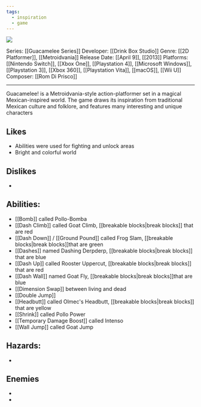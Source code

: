 ```yaml
---
tags:
  - inspiration
  - game
---
```

<img src="https://cdn2.steamgriddb.com/thumb/4248cd0c5a66d5d9f1976d87666537c0.jpg">

Series: [[Guacamelee Series]]
Developer: [[Drink Box Studio]]
Genre: [[2D Platformer]], [[Metroidvania]]
Release Date: [[April 9]], [[2013]]
Platforms: [[Nintendo Switch]], [[Xbox One]], [[Playstation 4]], [[Microsoft Windows]], [[Playstation 3]], [[Xbox 360]], [[Playstation Vita]], [[macOS]], [[Wii U]]
Composer: [[Rom Di Prisco]]

----

Guacamelee! is a Metroidvania-style action-platformer set in a magical Mexican-inspired world. The game draws its inspiration from traditional Mexican culture and folklore, and features many interesting and unique characters

## Likes
* Abilities were used for fighting and unlock areas
* Bright and colorful world


## Dislikes
* 

## Abilities:
* [[Bomb]] called Pollo-Bomba
* [[Dash Climb]] called Goat Climb, [[breakable blocks|break blocks]] that are red
* [[Dash Down]] / [[Ground Pound]] called Frog Slam, [[breakable blocks|break blocks]]that are green
* [[Dashes]] named Dashing Derpderp, [[breakable blocks|break blocks]] that are blue
* [[Dash Up]] called Rooster Uppercut, [[breakable blocks|break blocks]] that are red
* [[Dash Wall]] named Goat Fly, [[breakable blocks|break blocks]]that are blue
* [[Dimension Swap]] between living and dead
* [[Double Jump]]
* [[Headbutt]] called Olmec's Headbutt, [[breakable blocks|break blocks]] that are yellow
* [[Shrink]] called Pollo Power
* [[Temporary Damage Boost]] called Intenso
* [[Wall Jump]] called Goat Jump

## Hazards:
* 

## Enemies
* 


* 